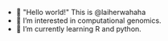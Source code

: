 - 👋 "Hello world!" This is @laiherwahaha
- 👀 I’m interested in computational genomics. 
- 🌱 I’m currently learning R and python.


<!---
laiherwahaha/laiherwahaha is a ✨ special ✨ repository because its `README.md` (this file) appears on your GitHub profile.
You can click the Preview link to take a look at your changes.
--->
